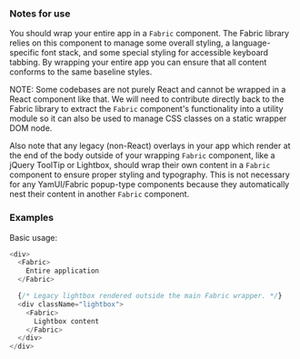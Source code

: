 ### Notes for use

You should wrap your entire app in a `Fabric` component. The Fabric library relies on this component to manage some overall styling, a language-specific font stack, and some special styling for accessible keyboard tabbing. By wrapping your entire app you can ensure that all content conforms to the same baseline styles.

NOTE: Some codebases are not purely React and cannot be wrapped in a React component like that. We will need to contribute directly back to the Fabric library to extract the `Fabric` component's functionality into a utility module so it can also be used to manage CSS classes on a static wrapper DOM node.

Also note that any legacy (non-React) overlays in your app which render at the end of the body outside of your wrapping `Fabric` component, like a jQuery ToolTip or Lightbox, should wrap their own content in a `Fabric` component to ensure proper styling and typography. This is not necessary for any YamUI/Fabric popup-type components because they automatically nest their content in another `Fabric` component.

### Examples

Basic usage:

```js
<div>
  <Fabric>
    Entire application
  </Fabric>

  {/* Legacy lightbox rendered outside the main Fabric wrapper. */}
  <div className="lightbox">
    <Fabric>
      Lightbox content
    </Fabric>
  </div>
</div>
```

